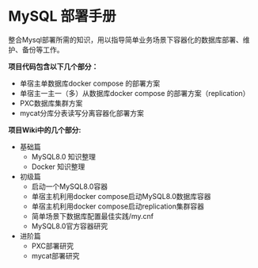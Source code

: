 # MySQL 部署手册 #
整合Mysql部署所需的知识，用以指导简单业务场景下容器化的数据库部署、维护、备份等工作。

**项目代码包含以下几个部分：**
+ 单宿主单数据库docker compose 的部署方案
+ 单宿主一主一（多）从数据库docker compose 的部署方案（replication）
+ PXC数据库集群方案
+ mycat分库分表读写分离容器化部署方案


**项目Wiki中的几个部分:**
* 基础篇
    + MySQL8.0 知识整理
    + Docker 知识整理
* 初级篇
    + 启动一个MySQL8.0容器
    + 单宿主机利用docker compose启动MySQL8.0数据库容器
    + 单宿主机利用docker compose启动replication集群容器
    + 简单场景下数据库配置最佳实践/my.cnf
    + MySQL8.0官方容器研究
* 进阶篇
    + PXC部署研究
    + mycat部署研究
  
